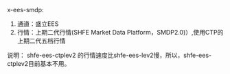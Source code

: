 x-ees-smdp:
1. 通道：盛立EES
2. 行情：上期二代行情(SHFE Market Data Platform，SMDP2.0)）,使用CTP的上期二代五档行情 

说明：
shfe-ees-ctplev2 的行情速度比shfe-ees-lev2慢，所以，shfe-ees-ctplev2目前基本不用。

